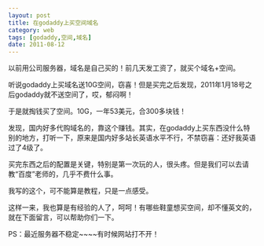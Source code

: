 ```yaml
---
layout: post
title: 在godaddy上买空间域名
category: web
tags: [godaddy,空间,域名]
date: 2011-08-12
---
```

<p>以前用公司服务器，域名是自己买的！前几天发工资了，就买个域名+空间。</p>
<p>听说godaddy上买域名送10G空间，窃喜！但是买完之后发现，2011年1月18号之后godaddy就不送空间了，哎，郁闷啊！</p>
<p>于是就掏钱买了空间。10G，一年53美元，合300多块钱！</p>
<p>发现，国内好多代购域名的，靠这个赚钱。其实，在godaddy上买东西没什么特别的地方，打听一下，原来是国内好多站长英语水平不行，不禁窃喜：还好我英语过了4级了。</p>
<p>买完东西之后的配置是关键，特别是第一次玩的人，很头疼。但是我们可以去请教&ldquo;百度&rdquo;老师的，几乎不费什么事。</p>
<p>我写的这个，可不能算是教程，只是一点感受。</p>
<p>这样一来，我也算是有经验的人了，呵呵！有哪些鞋童想买空间，却不懂英文的，就在下面留言，可以帮助你们一下。</p>
<p>PS：最近服务器不稳定~~~~有时候网站打不开！</p>

